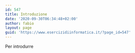 ```yaml
---
id: 547
title: Introduzione
date: '2020-09-30T06:34:48+02:00'
author: fabio
layout: page
guid: 'https://www.esercizidiinformatica.it/?page_id=547'
---
```


Per introdurre